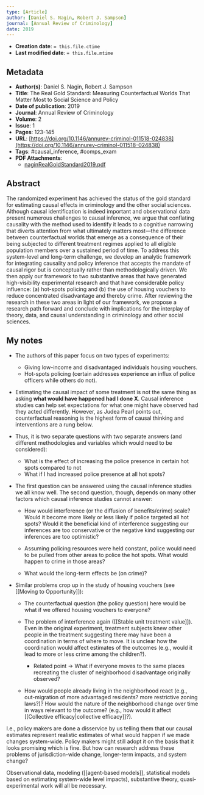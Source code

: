 ```yaml
---
type: [Article]
author: [Daniel S. Nagin, Robert J. Sampson]
journal: [Annual Review of Criminology]
date: 2019
---
```


* **Creation date**: `= this.file.ctime`
* **Last modified date**: `= this.file.mtime`

## Metadata

* **Author(s)**: Daniel S. Nagin, Robert J. Sampson
* **Title**: The Real Gold Standard: Measuring Counterfactual Worlds That Matter Most to Social Science and Policy
* **Date of publication**: 2019
* **Journal**: Annual Review of Criminology
* **Volume**: 2
* **Issue**: 1
* **Pages**: 123-145
* **URL**: [https://doi.org/10.1146/annurev-criminol-011518-024838](https://doi.org/10.1146/annurev-criminol-011518-024838)
* **Tags**: #causal_inference, #comps_exam
* **PDF Attachments**:
  * [naginRealGoldStandard2019.pdf](zotero://open-pdf/library/items/YDKNZKDW)

## Abstract

The randomized experiment has achieved the status of the gold standard for estimating causal effects in criminology and the other social sciences. Although causal identification is indeed important and observational data present numerous challenges to causal inference, we argue that conflating causality with the method used to identify it leads to a cognitive narrowing that diverts attention from what ultimately matters most—the difference between counterfactual worlds that emerge as a consequence of their being subjected to different treatment regimes applied to all eligible population members over a sustained period of time. To address this system-level and long-term challenge, we develop an analytic framework for integrating causality and policy inference that accepts the mandate of causal rigor but is conceptually rather than methodologically driven. We then apply our framework to two substantive areas that have generated high-visibility experimental research and that have considerable policy influence: (a) hot-spots policing and (b) the use of housing vouchers to reduce concentrated disadvantage and thereby crime. After reviewing the research in these two areas in light of our framework, we propose a research path forward and conclude with implications for the interplay of theory, data, and causal understanding in criminology and other social sciences.

## My notes

* The authors of this paper focus on two types of experiments:
  
	* Giving low-income and disadvantaged individuals housing vouchers.
	* Hot-spots policing (certain addresses experience an influx of police officers while others do not).
	  
* Estimating the causal impact of some treatment is not the same thing as asking **what would have happened had I done X**. Causal inference studies can help set expectations for what one might have observed had they acted differently. However, as Judea Pearl points out, counterfactual reasoning is the highest form of causal thinking and interventions are a rung below.
  
* Thus, it is two separate questions with two separate answers (and different methodologies and variables which would need to be considered):
  
	* What is the effect of increasing the police presence in certain hot spots compared to not
	* What if I had increased police presence at all hot spots?
	  
* The first question can be answered using the causal inference studies we all know well. The second question, though, depends on many other factors which causal inference studies cannot answer:
  
	* How would interference (or the diffusion of benefits/crime) scale? Would it become more likely or less likely if police targeted all hot spots? Would it the beneficial kind of interference suggesting our inferences are too conservative or the negative kind suggesting our inferences are too optimistic?
	  
	* Assuming policing resources were held constant, police would need to be pulled from other areas to police the hot spots. What would happen to crime in those areas?
	  
	* What would the long-term effects be (on crime)?
	  
* Similar problems crop up in the study of housing vouchers (see [[Moving to Opportunity]]):
  
	*  The counterfactual question (the policy question) here would be what if we offered housing vouchers to everyone?

	* The problem of interference again ([[Stable unit treatment value]]). Even in the original experiment, treatment subjects knew other people in the treatment suggesting there may have been a coordination in terms of where to move. It is unclear how the coordination would affect estimates of the outcomes (e.g., would it lead to more or less crime among the children?).
	  
		* Related point -> What if everyone moves to the same places recreating the cluster of neighborhood disadvantage originally observed?
		
	* How would people already living in the neighborhood react (e.g., out-migration of more advantaged residents? more restrictive zoning laws?)? How would the nature of the neighborhood change over time in ways relevant to the outcome? (e.g., how would it affect [[Collective efficacy|collective efficacy]]?).

I.e., policy makers are done a disservice by us telling them that our causal estimates represent realistic estimates of what would happen if we made changes system-wide. Policy makers might still adopt it on the basis that it looks promising which is fine. But how can research address these problems of jurisdiction-wide change, longer-term impacts, and system change?

Observational data, modeling ([[agent-based models]], statistical models based on estimating system-wide level impacts), substantive theory, quasi-experimental work will all be necessary.